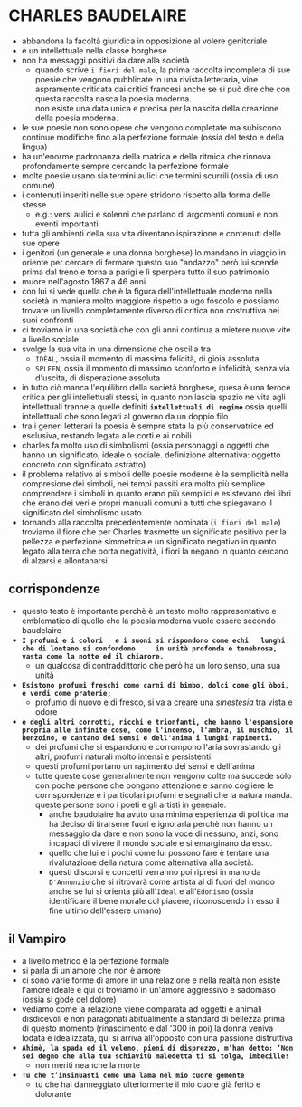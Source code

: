 # CHARLES BAUDELAIRE
- abbandona la facoltà giuridica in opposizione al volere genitoriale
- è un intellettuale nella classe borghese
- non ha messaggi positivi da dare alla società
    - quando scrive `i fiori del male`, la prima raccolta incompleta di sue poesie che vengono pubblicate in una rivista letteraria, vine aspramente criticata dai critici francesi anche se si può dire che con questa raccolta nasca la poesia moderna.  
    non esiste una data unica e precisa per la nascita della creazione della poesia moderna.
- le sue poesie non sono opere che vengono completate ma subiscono continue modifiche fino alla perfezione formale (ossia del testo e della lingua)
- ha un'enorme padronanza della matrica e della ritmica che rinnova profondamente sempre cercando la perfezione formale
- molte poesie usano sia termini aulici  che termini scurrili (ossia di uso comune)
- i contenuti inseriti nelle sue opere stridono rispetto alla forma delle stesse
    - e.g.: versi aulici e solenni che parlano di argomenti comuni e non eventi importanti
- tutta gli ambienti della sua vita diventano ispirazione e contenuti delle sue opere
- i genitori (un generale e una donna borghese) lo mandano in viaggio in oriente per cercare di fermare questo suo "andazzo" però lui scende prima dal treno e torna a parigi e lì sperpera tutto il suo patrimonio
- muore nell'agosto 1867 a 46 anni
- con lui si vede quella che è la figura dell'intellettuale moderno nella società in maniera molto maggiore rispetto a ugo foscolo e possiamo trovare un livello completamente diverso di critica non costruttiva nei suoi confronti
- ci troviamo in una società che con gli anni continua a mietere nuove vite a livello sociale
- svolge la sua vita in una dimensione che oscilla tra
    - `IDÈAL`, ossia il momento di massima felicità, di gioia assoluta
    - `SPLEEN`, ossia il momento di massimo sconforto e infelicità, senza via d'uscita, di disperazione assoluta   
- in tutto ciò manca l'equilibro della società borghese, quesa è una feroce critica per gli intellettuali stessi, in quanto non lascia spazio ne vita agli intellettuali tranne a quelle definiti **`intellettuali di regime`** ossia quelli intellettuali che sono legati al governo da un doppio filo
- tra i generi letterari la poesia è sempre stata la più conservatrice ed esclusiva, restando legata alle corti e ai nobili
- charles fa molto uso di simbolismi (ossia personaggi o oggetti che hanno un significato, ideale o sociale. definizione alternativa: oggetto concreto con significato astratto)
- il problema relativo ai simboli delle poesie moderne è la semplicità nella compresione dei simboli, nei tempi passiti era molto più semplice comprendere i simboli in quanto erano più semplici e esistevano dei libri che erano dei veri e propri manuali comuni a tutti che spiegavano il significato del simbolismo usato
- tornando alla raccolta precedentemente nominata (`i fiori del male`) troviamo il fiore che per Charles trasmette un significato positivo per la pellezza e perfezione simmetrica e un significato negativo in quanto legato alla terra che porta negatività, i fiori la negano in quanto cercano di alzarsi e allontanarsi
## corrispondenze
- questo testo è importante perchè è un testo molto rappresentativo e emblematico di quello che la poesia moderna vuole essere secondo baudelaire
- **`I profumi e i colori  
e i suoni si rispondono come echi  
lunghi che di lontano si confondono    
in unità profonda e tenebrosa,  
vasta come la notte ed il chiarore.`**
    - un qualcosa di contraddittorio che però ha un loro senso, una sua unità
- **`Esistono profumi freschi come carni di bimbo, dolci come gli òboi, e verdi come praterie;`**
    - profumo di nuovo e di fresco, si va a creare una *sinestesia* tra vista e odore
- **`e degli altri corrotti, ricchi e trionfanti, che hanno l'espansione propria alle infinite cose, come l'incenso, l'ambra, il muschio, il benzoino, e cantano dei sensi e dell'anima i lunghi rapimenti.`**
    - dei profumi che si espandono e corrompono l'aria sovrastando gli altri, profumi naturali molto intensi e persistenti.
    - questi profumi portano un rapimento dei sensi e dell'anima
    - tutte queste cose generalmente non vengono colte ma succede solo con poche persone che pongono attenzione e sanno cogliere le corrispondenze e i particolari profumi e segnali che la natura manda. queste persone sono i poeti e gli artisti in generale.
        - anche baudolaire ha avuto una minima esperienza di politica ma ha deciso di tirarsene fuori e ignorarla perchè non hanno un messaggio da dare e non sono la voce di nessuno, anzi, sono incapaci di vivere il mondo sociale e si emarginano da esso.
        - quello che lui e i pochi come lui possono fare è tentare una rivalutazione della natura come alternativa alla società.
        - questi discorsi e concetti verranno poi ripresi in mano da `D'Annunzio` che si ritrovarà come artista al di fuori del mondo anche se lui si orienta più all'`Ideal` e all'`Edonismo` (ossia identificare il bene morale col piacere, riconoscendo in esso il fine ultimo dell'essere umano)
## il Vampiro
- a livello metrico è la perfezione formale
- si parla di un'amore che non è amore
- ci sono varie forme di amore in una relazione e nella realtà non esiste l'amore ideale e qui ci troviamo in un'amore aggressivo e sadomaso (ossia si gode del dolore)
- vediamo come la relazione viene comparata ad oggetti e animali disdicevoli e non paragonati abitualmente a standard di bellezza
prima di questo momento (rinascimento e dal '300 in poi) la donna veniva lodata e idealizzata, qui si arriva all'opposto con una passione distruttiva
- **`Ahimè, la spada ed il veleno, pieni di disprezzo, m’han detto: ‘Non sei degno che alla tua schiavitù maledetta ti si tolga, imbecille!`**
    - non meriti neanche la morte
- **`Tu che t’insinuasti come una lama nel mio cuore gemente`**
    - tu che hai danneggiato ulteriormente il mio cuore già ferito e dolorante
